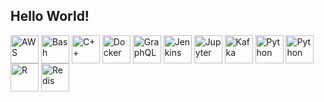 ## Hello World!

<!-- https://devicon.dev/ -->
<div style="display: inline_block">
  <img align="center" alt="AWS" height="45" width="45" src="https://cdn.jsdelivr.net/gh/devicons/devicon/icons/amazonwebservices/amazonwebservices-original.svg">
  <img align="center" alt="Bash" height="45" width="45" src="https://cdn.jsdelivr.net/gh/devicons/devicon/icons/bash/bash-original.svg">
  <img align="center" alt="C++" height="45" width="45" src="https://cdn.jsdelivr.net/gh/devicons/devicon/icons/cplusplus/cplusplus-original.svg">
  <img align="center" alt="Docker" height="45" width="45" src="https://cdn.jsdelivr.net/gh/devicons/devicon/icons/docker/docker-original.svg">
  <img align="center" alt="GraphQL" height="45" width="45" src="https://cdn.jsdelivr.net/gh/devicons/devicon/icons/graphql/graphql-plain.svg">
  <img align="center" alt="Jenkins" height="45" width="45" src="https://cdn.jsdelivr.net/gh/devicons/devicon/icons/jenkins/jenkins-original.svg">
  <img align="center" alt="Jupyter" height="45" width="45" src="https://cdn.jsdelivr.net/gh/devicons/devicon/icons/jupyter/jupyter-original.svg">
  <img align="center" alt="Kafka" height="45" width="45" src="https://cdn.jsdelivr.net/gh/devicons/devicon/icons/apachekafka/apachekafka-original.svg">
  <img align="center" alt="Python" height="45" width="45" src="https://cdn.jsdelivr.net/gh/devicons/devicon/icons/kubernetes/kubernetes-plain.svg">
  <img align="center" alt="Python" height="45" width="45" src="https://cdn.jsdelivr.net/gh/devicons/devicon/icons/python/python-original.svg">
  <img align="center" alt="R" height="45" width="45" src="https://cdn.jsdelivr.net/gh/devicons/devicon/icons/r/r-original.svg">
  <img align="center" alt="Redis" height="45" width="45" src="https://cdn.jsdelivr.net/gh/devicons/devicon/icons/redis/redis-original.svg">
</div><br>

<!-- [![Top Langs](https://github-readme-stats.vercel.app/api/top-langs/?username=vasconcelos-dev&layout=compact&theme=github_dark)](https://github.com/vasconcelos-dev/github-readme-stats) -->
